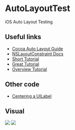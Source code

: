 AutoLayoutTest
==============

iOS Auto Layout Testing

## Useful links

* [Cocoa Auto Layout Guide](https://developer.apple.com/library/ios/#documentation/UserExperience/Conceptual/AutolayoutPG/Articles/Introduction.html#//apple_ref/doc/uid/TP40010853-CH1-SW1)
* [NSLayoutConstraint Docs](https://developer.apple.com/library/ios/#documentation/AppKit/Reference/NSLayoutConstraint_Class/NSLayoutConstraint/NSLayoutConstraint.html#//apple_ref/occ/cl/NSLayoutConstraint)
* [Short Tutorial](http://www.techotopia.com/index.php/Understanding_the_iOS_6_Auto_Layout_Visual_Format_Language)
* [Great Tutorial](http://commandshift.co.uk/blog/2013/01/31/visual-format-language-for-autolayout/)
* [Overview Tutorial](http://blog.safaribooksonline.com/2012/10/14/create-flexible-ios-6-layouts-using-auto-layout/)

## Other code

* [Centering a UILabel](https://github.com/evgenyneu/center-vfl)

## Visual

![](https://github.com/dlinsin/AutoLayoutTest/wiki/files/prev.png)
![](https://github.com/dlinsin/AutoLayoutTest/wiki/files/prev-landscape.png)
